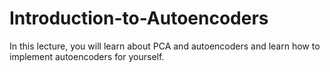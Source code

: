 # Introduction-to-Autoencoders

In this lecture, you will learn about PCA and autoencoders and learn how to implement autoencoders for yourself.
